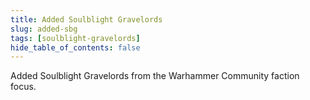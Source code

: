 ```yaml
---
title: Added Soulblight Gravelords
slug: added-sbg
tags: [soulblight-gravelords]
hide_table_of_contents: false
---
```


Added Soulblight Gravelords from the Warhammer Community faction focus.
